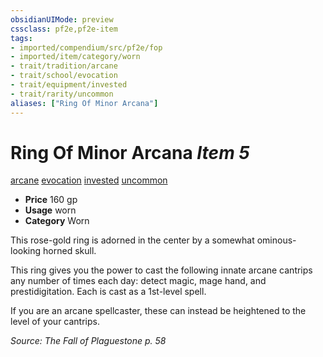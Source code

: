 ```yaml
---
obsidianUIMode: preview
cssclass: pf2e,pf2e-item
tags:
- imported/compendium/src/pf2e/fop
- imported/item/category/worn
- trait/tradition/arcane
- trait/school/evocation
- trait/equipment/invested
- trait/rarity/uncommon
aliases: ["Ring Of Minor Arcana"]
---
```

# Ring Of Minor Arcana *Item 5*  
[arcane](arcane.md)  [evocation](evocation.md)  [invested](invested.md)  [uncommon](uncommon.md)  

- **Price** 160 gp
- **Usage** worn
- **Category** Worn

This rose-gold ring is adorned in the center by a somewhat ominous-looking horned skull.

This ring gives you the power to cast the following innate arcane cantrips any number of times each day: detect magic, mage hand, and prestidigitation. Each is cast as a 1st-level spell.

If you are an arcane spellcaster, these can instead be heightened to the level of your cantrips.

*Source: The Fall of Plaguestone p. 58*